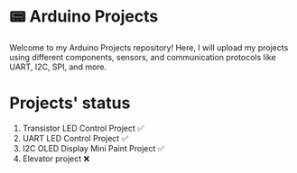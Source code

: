 # 📟 Arduino Projects
Welcome to my Arduino Projects repository! Here, I will upload my projects using different components, sensors, and communication protocols like UART, I2C, SPI, and more.
# Projects' status
1. Transistor LED Control Project ✅
2. UART LED Control Project ✅
3. I2C OLED Display Mini Paint Project ✅
4. Elevator project ❌
